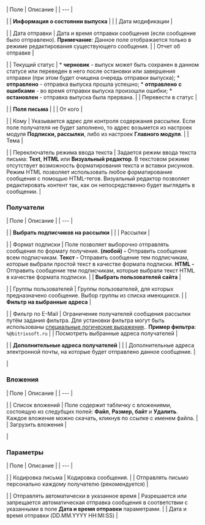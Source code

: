 | Поле | Описание |
| --- |

|
| **Информация о состоянии выпуска** | |
| Дата модификации |

|
| Дата отправки | Дата и время отправки сообщения (если сообщение было отправлено). **Примечание**: Данное поле отображается только в режиме редактирования существующего сообщения. |
| Отчет об отправке |

|
| Текущий статус | * **черновик** - выпуск может быть сохранен в данном статусе или переведен в него после остановки или завершения отправки (при этом будет очищена очередь отправки выпуска); * **отправлено** - отправка выпуска прошла успешно; * **отправлено** **с ошибками** - во время отправки выпуска произошли ошибки; * **остановлен** - отправка выпуска была прервана. |
| Перевести в статус |

|
| **Поля письма** | |
| От кого |

|
| Кому | Указывается адрес для контроля содержания рассылки. Если поле получателя не будет заполнено, то адрес возьмется из настроек модуля **Подписки, рассылки**, либо из настроек **Главного модуля**. |
| Тема |

|
| Переключатель режима ввода текста | Задается режим ввода текста письма: **Text**, **HTML** или **Визуальный редактор**.    В текстовом режиме отсутствует возможность форматирования текста и вставки рисунков. Режим HTML позволяет использовать любое форматирование сообщения с помощью HTML-тегов. Визуальный редактор позволяет редактировать контент так, как он непосредственно будет выглядеть в сообщении. |

### Получатели

| Поле | Описание |
| --- |

|
| **Выбрать подписчиков на рассылки** | |
| Рассылки |

|
| Формат подписки | Поле позволяет выборочно отправлять сообщения по формату получения. **(любой) -** Отправить сообщение всем подписчикам.  **Текст -** Отправить сообщение тем подписчикам, которые выбрали простой текст в качестве формата подписки.  **HTML -** Отправить сообщение тем подписчикам, которые выбрали текст HTML в качестве формата подписки. |
| **Выбрать пользователей сайта** |

|
| Группы пользователей | Группы пользователей, для которых предназначено сообщение. Выбор группы из списка имеющихся. |
| **Фильтр на выбранные адреса** |

|
| Фильтр по E-Mail | Ограничение получателей сообщения рассылки путём задания фильтра.  Для установки фильтра могут быть использованы [специальные логические выражения](https://dev.1c-bitrix.ru/api_help/main/general/filter.php)..   **Пример фильтра**: `%@bitrixsoft.ru` |
| Посмотреть выбранные адреса получателей |

|
| **Дополнительные адреса получателей** | |
| Дополнительные адреса электронной почты, на которые будет отправлено данное сообщение. |

|

### Вложения

| Поле | Описание |
| --- |

|
| Список вложений | Поле содержит табличку с вложениями, состоящую из следубщих полей: **Файл**, **Размер, байт** и **Удалить**. Каждое вложение можно скачать, кликнув по ссылке с именем файла. |
| Загрузить вложения |

|

### Параметры

| Поле | Описание |
| --- |

|
| Кодировка письма | Кодировка сообщения. |
| Отправлять письмо персонально каждому получателю (рекомендуется) |

|
| Отправлять автоматически в указанное время | Разрешается или запрещается автоматическая отправка сообщения в соответствии с указанными в поле **Дата и время отправки** параметрами. |
| Дата и время отправки (DD.MM.YYYY HH:MI:SS) |